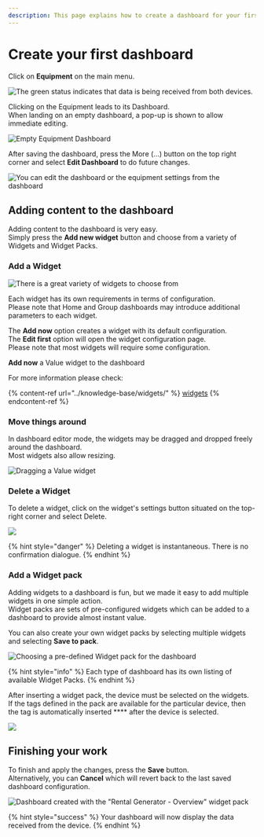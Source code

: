 ```yaml
---
description: This page explains how to create a dashboard for your first unit.
---
```


# Create your first dashboard

Click on **Equipment** on the main menu.

![The green status indicates that data is being received from both devices.](<../.gitbook/assets/image (3).png>)

Clicking on the Equipment leads to its Dashboard.\
When landing on an empty dashboard, a pop-up is shown to allow immediate editing.

![Empty Equipment Dashboard](<../.gitbook/assets/image (66).png>)

After saving the dashboard, press the More (...) button on the top right corner and select **Edit Dashboard** to do future changes.

![You can edit the dashboard or the equipment settings from the dashboard](<../.gitbook/assets/image (56).png>)

## Adding content to the dashboard

Adding content to the dashboard is very easy. \
Simply press the **Add new widget** button and choose from a variety of Widgets and Widget Packs.

### Add a Widget

![There is a great variety of widgets to choose from](<../.gitbook/assets/image (92).png>)

Each widget has its own requirements in terms of configuration.\
Please note that Home and Group dashboards may introduce additional parameters to each widget.

The **Add now** option creates a widget with its default configuration.\
The **Edit first** option will open the widget configuration page. \
Please note that most widgets will require some configuration.

**Add now** a Value widget to the dashboard

For more information please check:

{% content-ref url="../knowledge-base/widgets/" %}
[widgets](../knowledge-base/widgets/)
{% endcontent-ref %}

### Move things around

In dashboard editor mode, the widgets may be dragged and dropped freely around the dashboard.\
Most widgets also allow resizing.

![Dragging a Value widget](<../.gitbook/assets/image (38).png>)

### Delete a Widget

To delete a widget, click on the widget's settings button situated on the top-right corner and select Delete.

![](<../.gitbook/assets/image (77).png>)

{% hint style="danger" %}
Deleting a widget is instantaneous. There is no confirmation dialogue.
{% endhint %}

### Add a Widget pack

Adding widgets to a dashboard is fun, but we made it easy to add multiple widgets in one simple action.\
Widget packs are sets of pre-configured widgets which can be added to a dashboard to provide almost instant value.

You can also create your own widget packs by selecting multiple widgets and selecting **Save to pack**.

![Choosing a pre-defined Widget pack for the dashboard](<../.gitbook/assets/image (27).png>)

{% hint style="info" %}
Each type of dashboard has its own listing of available Widget Packs.
{% endhint %}

After inserting a widget pack, the device must be selected on the widgets.\
If the tags defined in the pack are available for the particular device, then the tag is automatically inserted **** after the device is selected.

![](<../.gitbook/assets/image (1).png>)

## Finishing your work

To finish and apply the changes, press the **Save** button. \
Alternatively, you can **Cancel** which will revert back to the last saved dashboard configuration.

![Dashboard created with the "Rental Generator - Overview" widget pack](../.gitbook/assets/image.png)

{% hint style="success" %}
Your dashboard will now display the data received from the device.
{% endhint %}
